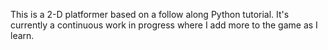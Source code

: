 This is a 2-D platformer based on a follow along Python tutorial. 
It's currently a continuous work in progress where I add more to the game as I learn. 
